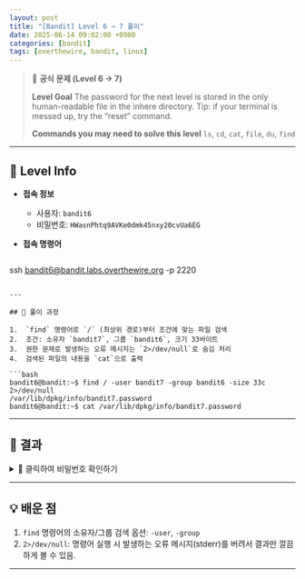 ```yaml
---
layout: post
title: "[Bandit] Level 6 → 7 풀이"
date: 2025-06-14 09:02:00 +0900
categories: [bandit]
tags: [overthewire, bandit, linux]
---
```


> 📝 **공식 문제 (Level 6 → 7)**
>
> **Level Goal**
> The password for the next level is stored in the only human-readable file in the inhere directory. Tip: if your terminal is messed up, try the “reset” command.
>
> **Commands you may need to solve this level**
> `ls`, `cd`, `cat`, `file`, `du`, `find`

---

## 🔐 Level Info

- **접속 정보**
  - 사용자: `bandit6`
  - 비밀번호: `HWasnPhtq9AVKe0dmk45nxy20cvUa6EG`
  
- **접속 명령어**

  ```bash
ssh bandit6@bandit.labs.overthewire.org -p 2220
  ```

---

## 🧪 풀이 과정

1.  `find` 명령어로 `/` (최상위 경로)부터 조건에 맞는 파일 검색
2.  조건: 소유자 `bandit7`, 그룹 `bandit6`, 크기 33바이트
3.  권한 문제로 발생하는 오류 메시지는 `2>/dev/null`로 숨김 처리
4.  검색된 파일의 내용을 `cat`으로 출력

```bash
bandit6@bandit:~$ find / -user bandit7 -group bandit6 -size 33c 2>/dev/null
/var/lib/dpkg/info/bandit7.password
bandit6@bandit:~$ cat /var/lib/dpkg/info/bandit7.password
```

---

## 🎯 결과

<details markdown="1">
<summary>👀 클릭하여 비밀번호 확인하기</summary>

```
morbNTDkSW6jIlUc0ymOdMaLnOlFVAaj
```

</details>

---

## 💡 배운 점

1. `find` 명령어의 소유자/그룹 검색 옵션: `-user`, `-group`
2. `2>/dev/null`: 명령어 실행 시 발생하는 오류 메시지(stderr)를 버려서 결과만 깔끔하게 볼 수 있음.

<hr class="short-rule">